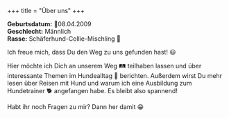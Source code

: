 +++
title =  "Über uns"
+++

**Geburtsdatum:** 🎂08.04.2009  
**Geschlecht:** Männlich  
**Rasse:** Schäferhund-Collie-Mischling 🐶


Ich freue mich, dass Du den Weg zu uns gefunden hast! 😃

Hier möchte ich Dich an unserem Weg 🛤️ teilhaben lassen und über interessante Themen im Hundealltag 🐶 berichten. Außerdem wirst Du mehr lesen über Reisen mit Hund und warum ich eine Ausbildung zum Hundetrainer 🐕 angefangen habe. Es bleibt also spannend!

Habt ihr noch Fragen zu mir? Dann her damit 😁
